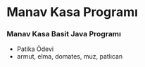 # Manav Kasa Programı 

### Manav Kasa Basit Java Programı
* Patika Ödevi
* armut, elma, domates, muz, patlıcan
  